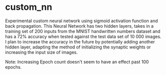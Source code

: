 # custom_nn

Experimental custom neural network using sigmoid activation function and back propagation. This Neural Network has two hidden layers, takes in a training set of 200 inputs from the MNIST handwritten numbers dataset and has a 72% accuracy when tested against the test data set of 10 000 images. I plan to increase the accuracy in the future by potentially adding another hidden layer, adapting the method of initializing the synaptic weights or increasing the input size of images.

Note: Increasing Epoch count doesn't seem to have an effect past 100 epochs.
